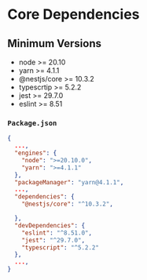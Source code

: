 # Core Dependencies

## Minimum Versions

- node >= 20.10
- yarn >= 4.1.1
- @nestjs/core >= 10.3.2
- typescrtip >= 5.2.2
- jest >= 29.7.0
- eslint >= 8.51

### `Package.json`

```json
{
  ...,
  "engines": {
    "node": ">=20.10.0",
    "yarn": ">=4.1.1"
  },
  "packageManager": "yarn@4.1.1",
  ...,
  "dependencies": {
    "@nestjs/core": "^10.3.2",

  },
  "devDependencies": {
    "eslint": "^8.51.0",
    "jest": "^29.7.0",
    "typescript": "^5.2.2"
  },
  ...,
}
```

